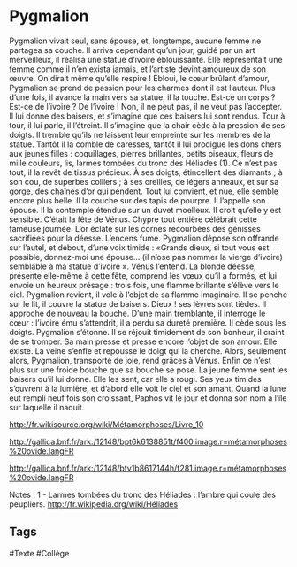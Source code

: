 # Pygmalion

Pygmalion vivait seul, sans épouse, et, longtemps, aucune femme ne partagea sa couche.
Il arriva cependant qu’un jour, guidé par un art merveilleux, il réalisa une statue d’ivoire éblouissante. Elle représentait une femme comme il n’en exista jamais, et l’artiste devint amoureux de son œuvre. On dirait même qu’elle respire ! Ébloui, le cœur brûlant d’amour, Pygmalion se prend de passion pour les charmes dont il est l’auteur. Plus d’une fois, il avance la main vers sa statue, il la touche. Est-ce un corps ? Est-ce de l’ivoire ? De l’ivoire ! Non, il ne peut pas, il ne veut pas l’accepter. Il lui donne des baisers, et s’imagine que ces baisers lui sont rendus. Tour à tour, il lui parle, il l’étreint. Il s’imagine que la chair cède à la pression de ses doigts. Il tremble qu’ils ne laissent leur empreinte sur les membres de la statue. Tantôt il la comble de caresses, tantôt il lui prodigue les dons chers aux jeunes filles : coquillages, pierres brillantes, petits oiseaux, fleurs de mille couleurs, lis, larmes tombées du tronc des Héliades (1). Ce n’est pas tout, il la revêt de tissus précieux. À ses doigts, étincellent des diamants ; à son cou, de superbes colliers ; à ses oreilles, de légers anneaux, et sur sa gorge, des chaînes d’or qui pendent. Tout lui convient, et nue, elle semble encore plus belle. Il la couche sur des tapis de pourpre. Il l’appelle son épouse. Il la contemple étendue sur un duvet moelleux. Il croit qu’elle y est sensible.
C’était la fête de Vénus. Chypre tout entière célébrait cette fameuse journée. L’or éclate sur les cornes recourbées des génisses sacrifiées pour la déesse. L’encens fume. Pygmalion dépose son offrande sur l’autel, et debout, d’une voix timide : «Grands dieux, si tout vous est possible, donnez-moi une épouse… (il n’ose pas nommer la vierge d’ivoire) semblable à ma statue d’ivoire ».
Vénus l’entend. La blonde déesse, présente elle-même à cette fête, comprend les vœux qu’il a formés, et lui envoie un heureux présage : trois fois, une flamme  brillante s’élève vers le ciel. Pygmalion revient, il vole à l’objet de sa flamme imaginaire. Il se penche sur le lit, il couvre la statue de baisers. Dieux ! ses lèvres sont tièdes. Il approche de nouveau la bouche. D’une main tremblante, il interroge le cœur : l’ivoire ému s’attendrit, il a perdu sa dureté première. Il cède sous les doigts. Pygmalion s’étonne. Il se réjouit timidement de son bonheur, il craint de se tromper. Sa main presse et presse encore l’objet de son amour. Elle existe. La veine s’enfle et repousse le doigt qui la cherche. Alors, seulement alors, Pygmalion, transporté de joie, rend grâces à Vénus. Enfin ce n’est plus sur une froide bouche que sa bouche se pose. La jeune femme sent les baisers qu’il lui donne. Elle les sent, car elle a rougi. Ses yeux timides s’ouvrent à la lumière, et d’abord elle voit le ciel et son amant.
Quand la lune eut rempli neuf fois son croissant, Paphos vit le jour et donna son nom à l’île sur laquelle il naquit.

http://fr.wikisource.org/wiki/Métamorphoses/Livre_10

http://gallica.bnf.fr/ark:/12148/bpt6k6138851t/f400.image.r=métamorphoses%20ovide.langFR

http://gallica.bnf.fr/ark:/12148/btv1b8617144h/f281.image.r=métamorphoses%20ovide.langFR

Notes :
1 - Larmes tombées du tronc des Héliades : l’ambre qui coule des peupliers. http://fr.wikipedia.org/wiki/Héliades

## Tags

#Texte #Collège 